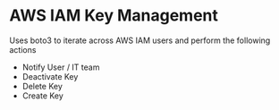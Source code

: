 # AWS IAM Key Management

Uses boto3 to iterate across AWS IAM users and perform the following actions
- Notify User / IT team
- Deactivate Key
- Delete Key
- Create Key
